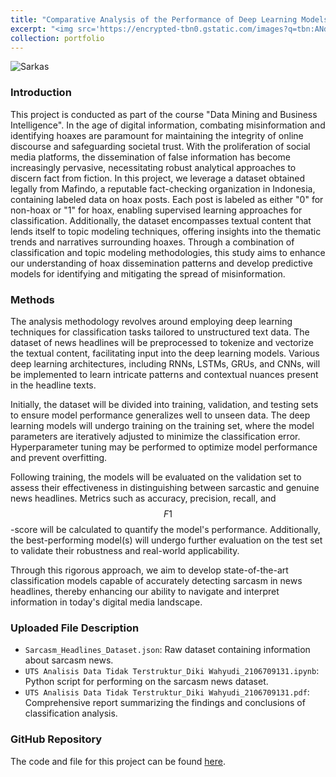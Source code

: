 ```yaml
---
title: "Comparative Analysis of the Performance of Deep Learning Models in Identifying Sarcasm in News Titles"
excerpt: "<img src='https://encrypted-tbn0.gstatic.com/images?q=tbn:ANd9GcSCO7rrr-2vFfGBwy6SkvB_16nY8ijWT-S_APCSCy5i9g&s'>"
collection: portfolio
---
```


![Sarkas](https://encrypted-tbn0.gstatic.com/images?q=tbn:ANd9GcSCO7rrr-2vFfGBwy6SkvB_16nY8ijWT-S_APCSCy5i9g&s)

### Introduction
This project is conducted as part of the course "Data Mining and Business Intelligence". In the age of digital information, combating misinformation and identifying hoaxes are paramount for maintaining the integrity of online discourse and safeguarding societal trust. With the proliferation of social media platforms, the dissemination of false information has become increasingly pervasive, necessitating robust analytical approaches to discern fact from fiction. In this project, we leverage a dataset obtained legally from Mafindo, a reputable fact-checking organization in Indonesia, containing labeled data on hoax posts. Each post is labeled as either "0" for non-hoax or "1" for hoax, enabling supervised learning approaches for classification. Additionally, the dataset encompasses textual content that lends itself to topic modeling techniques, offering insights into the thematic trends and narratives surrounding hoaxes. Through a combination of classification and topic modeling methodologies, this study aims to enhance our understanding of hoax dissemination patterns and develop predictive models for identifying and mitigating the spread of misinformation.

### Methods
The analysis methodology revolves around employing deep learning techniques for classification tasks tailored to unstructured text data. The dataset of news headlines will be preprocessed to tokenize and vectorize the textual content, facilitating input into the deep learning models. Various deep learning architectures, including RNNs, LSTMs, GRUs, and CNNs, will be implemented to learn intricate patterns and contextual nuances present in the headline texts.

Initially, the dataset will be divided into training, validation, and testing sets to ensure model performance generalizes well to unseen data. The deep learning models will undergo training on the training set, where the model parameters are iteratively adjusted to minimize the classification error. Hyperparameter tuning may be performed to optimize model performance and prevent overfitting.

Following training, the models will be evaluated on the validation set to assess their effectiveness in distinguishing between sarcastic and genuine news headlines. Metrics such as accuracy, precision, recall, and $$F1$$-score will be calculated to quantify the model's performance. Additionally, the best-performing model(s) will undergo further evaluation on the test set to validate their robustness and real-world applicability.

Through this rigorous approach, we aim to develop state-of-the-art classification models capable of accurately detecting sarcasm in news headlines, thereby enhancing our ability to navigate and interpret information in today's digital media landscape.

### Uploaded File Description
- `Sarcasm_Headlines_Dataset.json`: Raw dataset containing information about sarcasm news.
- `UTS Analisis Data Tidak Terstruktur_Diki Wahyudi_2106709131.ipynb`: Python script for performing on the sarcasm news dataset.
- `UTS Analisis Data Tidak Terstruktur_Diki Wahyudi_2106709131.pdf`: Comprehensive report summarizing the findings and conclusions of classification analysis.

### GitHub Repository
The code and file for this project can be found [here](https://github.com/dikiwahyudi11/Sarcasm-News-Detection). 

